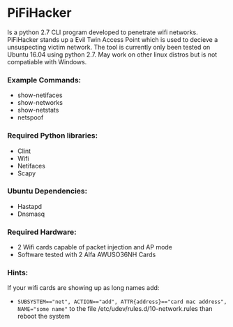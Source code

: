 # PiFiHacker

Is a python 2.7 CLI program developed to penetrate wifi networks. PiFiHacker stands up a Evil Twin Access Point which is used to decieve a unsuspecting victim network. The tool is currently only been tested on Ubuntu 16.04 using python 2.7. May work on other linux distros but is not compatiable with Windows.

### Example Commands:
- show-netifaces
- show-networks
- show-netstats
- netspoof

### Required Python libraries:
- Clint
- Wifi
- Netifaces
- Scapy 

### Ubuntu Dependencies:
- Hastapd
- Dnsmasq

### Required Hardware:
- 2 Wifi cards capable of packet injection and AP mode
- Software tested with 2 Alfa AWUSO36NH Cards

### Hints:
If your wifi cards are showing up as long names add:
- ```SUBSYSTEM=="net", ACTION=="add", ATTR{address}=="card mac address", NAME="some name"```
to the file /etc/udev/rules.d/10-network.rules than reboot the system 
